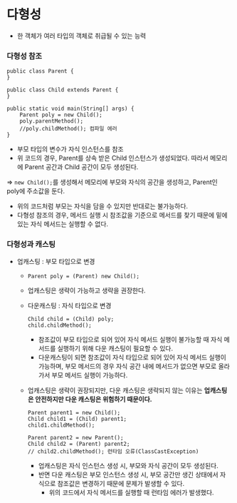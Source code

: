 # 다형성
- 한 객체가 여러 타입의 객체로 취급될 수 있는 능력
### 다형성 참조
```
public class Parent {
}

public class Child extends Parent {
}

public static void main(String[] args) {
	Parent poly = new Child();
	poly.parentMethod();
	//poly.childMethod(); 컴파일 에러   
}
```
- 부모 타입의 변수가 자식 인스턴스를 참조
- 위 코드의 경우, Parent를 상속 받은 Child 인스턴스가 생성되었다. 따라서 메모리에 Parent 공간과 Child 공간이 모두 생성된다.

=> `new Child();`를 생성해서 메모리에 부모와 자식의 공간을 생성하고, Parent인 poly에 주소값을 둔다.

- 위의 코드처럼 부모는 자식을 담을 수 있지만 반대로는 불가능하다.
- 다형성 참조의 경우, 메서드 실행 시 참조값을 기준으로 메서드를 찾기 때문에 밑에 있는 자식 메서드는 실행할 수 없다.

### 다형성과 캐스팅
- 업캐스팅 : 부모 타입으로 변경
  - `Parent poly = (Parent) new Child();`
  - 업캐스팅은 생략이 가능하고 생략을 권장한다.
  - 다운캐스팅 : 자식 타입으로 변경
    ```
    Child child = (Child) poly;
    child.childMethod();
    ```
    - 참조값이 부모 타입으로 되어 있어 자식 메서드 실행이 불가능할 때 자식 메서드를 실행하기 위해 다운 캐스팅이 필요할 수 있다.
    - 다운캐스팅이 되면 참조값이 자식 타입으로 되어 있어 자식 메서드 실행이 가능하며, 부모 메서드의 경우 자식 공간 내에 메서드가 없으면 부모로 올라가서 부모 메서드 실행이 가능하다.
  
  - 업캐스팅은 생략이 권장되지만, 다운 캐스팅은 생략되지 않는 이유는 **업캐스팅은 안전하지만 다운 캐스팅은 위험하기 때문이다.**
    ```
    Parent parent1 = new Child();
    Child child1 = (Child) parent1;
    child1.childMethod();

    Parent parent2 = new Parent();
    Child child2 = (Parent) parent2;
    // child2.childMethod(); 런타임 오류(ClassCastException)
    ```
    - 업캐스팅은 자식 인스턴스 생성 시, 부모와 자식 공간이 모두 생성된다.
    - 반면 다운 캐스팅은 부모 인스턴스 생성 시, 부모 공간만 생긴 상태에서 자식으로 참조값은 변경하기 때문에 문제가 발생할 수 있다.
      - 위의 코드에서 자식 메서드를 실행할 때 런타임 에러가 발생했다.

